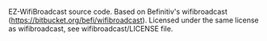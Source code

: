 EZ-WifiBroadcast source code. Based on Befinitiv's wifibroadcast (https://bitbucket.org/befi/wifibroadcast).
Licensed under the same license as wifibroadcast, see wifibroadcast/LICENSE file.
